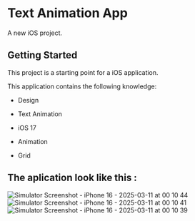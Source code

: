 # Text Animation App 

A new iOS project.

## Getting Started

This project is a starting point for a iOS application.

This application contains the following knowledge:
  
- Design
  
- Text Animation

- iOS 17

- Animation

- Grid
## The aplication look like this :


![Simulator Screenshot - iPhone 16 - 2025-03-11 at 00 10 44](https://github.com/user-attachments/assets/a78d00da-5416-4476-a3aa-149421a45fe9)
![Simulator Screenshot - iPhone 16 - 2025-03-11 at 00 10 41](https://github.com/user-attachments/assets/f68f9b60-050d-40cc-b5e7-bcfd79150fe9)
![Simulator Screenshot - iPhone 16 - 2025-03-11 at 00 10 39](https://github.com/user-attachments/assets/9060ce4c-473d-45e2-9a7f-9c56f08cae9b)
